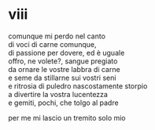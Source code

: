# viii

comunque mi perdo nel canto  
di voci di carne comunque,  
di passione per dovere, ed è uguale  
offro, ne volete?, sangue pregiato  
da ornare le vostre labbra di carne  
e seme da stillarne sui vostri seni  
e ritrosia di puledro nascostamente storpio  
a divertire la vostra lucentezza  
e gemiti, pochi, che tolgo al padre

per me mi lascio un tremito solo mio
